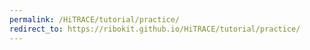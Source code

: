 ```yaml
---
permalink: /HiTRACE/tutorial/practice/
redirect_to: https://ribokit.github.io/HiTRACE/tutorial/practice/
---
```

